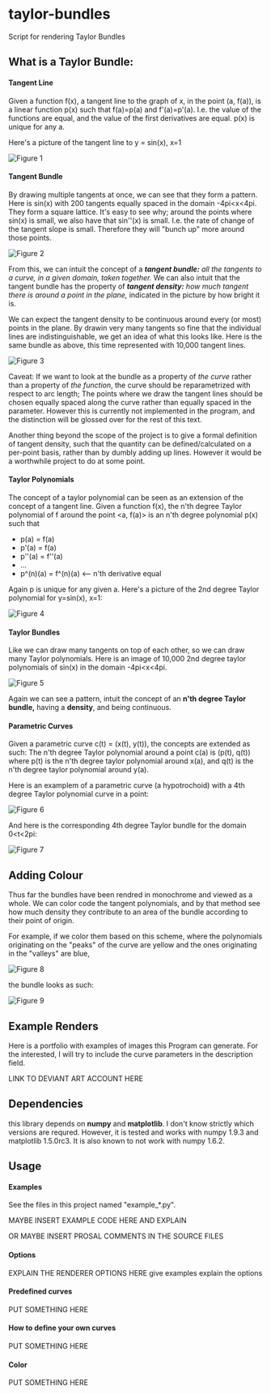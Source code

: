 # taylor-bundles
Script for rendering Taylor Bundles

## What is a Taylor Bundle:

#### Tangent Line

Given a function f(x), a tangent line to the graph of x, in the point (a, f(a)), is a linear function p(x) such that f(a)=p(a) and f'(a)=p'(a). I.e. the value of the functions are equal, and the value of the first derivatives are equal. p(x) is unique for any a.

Here's a picture of the tangent line to y = sin(x), x=1

![Figure 1](figures/readme_fig1.png)


#### Tangent Bundle

By drawing multiple tangents at once, we can see that they form a pattern.  Here is sin(x) with 200 tangents equally spaced in the domain -4pi<x<4pi.  They form a square lattice.  It's easy to see why; around the points where sin(x) is small, we also have that sin''(x) is small.  I.e. the rate of change of the tangent slope is small. Therefore they will "bunch up" more around those points.

![Figure 2](figures/readme_fig2.png)

From this, we can intuit the concept of a _**tangent bundle:** all the tangents to a curve, in a given domain, taken together._ We can also intuit that the tangent bundle has the property of _**tangent density:** how much tangent there is around a point in the plane,_ indicated in the picture by how bright it is.

We can expect the tangent density to be continuous around every (or most) points in the plane.  By drawin very many tangents so fine that the individual lines are indistinguishable, we get an idea of what this looks like. Here is the same bundle as above, this time represented with 10,000 tangent lines.

![Figure 3](figures/readme_fig3.png)

Caveat: If we want to look at the bundle as a property of _the curve_ rather than a property of _the function_, the curve should be reparametrized with respect to arc length; The points where we draw the tangent lines should be chosen equally spaced along the curve rather than equally spaced in the parameter. However this is currently not implemented in the program, and the distinction will be glossed over for the rest of this text.

Another thing beyond the scope of the project is to give a formal definition of tangent density, such that the quantity can be defined/calculated on a per-point basis, rather than by dumbly adding up lines. However it would be a worthwhile project to do at some point.


#### Taylor Polynomials

The concept of a taylor polynomial can be seen as an extension of the concept of a tangent line. Given a function f(x), the n'th degree Taylor polynomial of f around the point <a, f(a)> is an n'th degree polynomial p(x) such that

*  p(a) = f(a)
*  p'(a) = f(a)
*  p''(a) = f''(a)
*  ...
*  p^(n)(a) = f^(n)(a)   <-- n'th derivative equal

Again p is unique for any given a. Here's a picture of the 2nd degree Taylor polynomial for y=sin(x), x=1:

![Figure 4](figures/readme_fig4.png)

#### Taylor Bundles

Like we can draw many tangents on top of each other, so we can draw many Taylor polynomials. Here is an image of 10,000 2nd degree taylor polynomials of sin(x) in the domain -4pi<x<4pi. 

![Figure 5](figures/readme_fig5.png)

Again we can see a pattern, intuit the concept of an **n'th degree Taylor bundle,** having a **density**, and being continuous.

#### Parametric Curves

Given a parametric curve c(t) = (x(t), y(t)), the concepts are extended as such: The n'th degree Taylor polynomial around a point c(a) is (p(t), q(t)) where p(t) is the n'th degree taylor polynomial around x(a), and q(t) is the n'th degree taylor polynomial around y(a).

Here is an examplem of a parametric curve (a hypotrochoid) with a 4th degree Taylor polynomial curve in a point: 

![Figure 6](figures/readme_fig6.png)

And here is the corresponding 4th degree Taylor bundle for the domain 0<t<2pi:

![Figure 7](figures/readme_fig7.png)

## Adding Colour

Thus far the bundles have been rendred in monochrome and viewed as a whole. We can color code the tangent polynomials, and by that method see how much density they contribute to an area of the bundle according to their point of origin.

For example, if we color them based on this scheme, where the polynomials originating on the "peaks" of the curve are yellow and the ones originating in the "valleys" are blue,

![Figure 8](figures/readme_fig8.png)

the bundle looks as such:

![Figure 9](figures/readme_fig9.png)

## Example Renders

Here is a portfolio with examples of images this Program can generate. For the interested, I will try to include the curve parameters in the description field.

LINK TO DEVIANT ART ACCOUNT HERE

## Dependencies

this library depends on **numpy** and **matplotlib**. I don't know strictly which versions are requred. However, it is tested and works with numpy 1.9.3 and matplotlib 1.5.0rc3. It is also known to not work with numpy 1.6.2.


## Usage

#### Examples 

See the files in this project named "example\_\*.py".

MAYBE INSERT EXAMPLE CODE HERE AND EXPLAIN

OR MAYBE INSERT PROSAL COMMENTS IN THE SOURCE FILES

#### Options

EXPLAIN THE RENDERER OPTIONS HERE
    give examples
    explain the options

#### Predefined curves

PUT SOMETHING HERE

#### How to define your own curves

PUT SOMETHING HERE
    
#### Color

PUT SOMETHING HERE    

